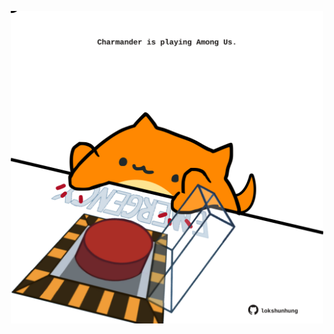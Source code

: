 <!-- built at 25/06/2024, 04:00:48 UTC -->
<p align="center">
  <img width="500" height="500" src="./ReadmeImage.svg">
</p>
